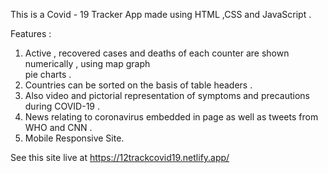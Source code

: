 This is a Covid - 19 Tracker App made using HTML ,CSS and JavaScript .

Features :

1.  Active , recovered cases and deaths of each counter are shown numerically , using map graph  
    pie charts .
2.  Countries can be sorted on the basis of table headers .
3.  Also video and pictorial representation of symptoms and precautions during COVID-19 .
4.  News relating to coronavirus embedded in page as well as tweets from WHO and CNN .
5.  Mobile Responsive Site.

See this site live at https://12trackcovid19.netlify.app/
